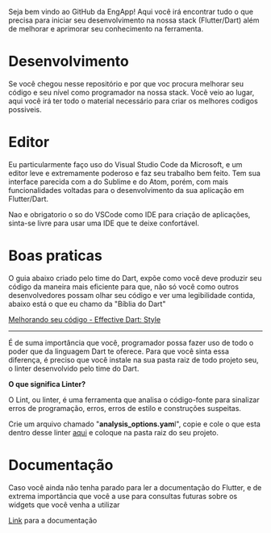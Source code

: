 Seja bem vindo ao GitHub da EngApp! Aqui você irá encontrar tudo o que precisa para iniciar seu desenvolvimento na nossa stack (Flutter/Dart) além de melhorar e aprimorar seu conhecimento na ferramenta.

# **Desenvolvimento**
Se você chegou nesse repositório e por que voc procura melhorar seu código e seu nível como programador na nossa stack. Você veio ao lugar, aqui você irá ter todo o material necessário para criar os melhores codigos possiveis.

# **Editor**
Eu particularmente faço uso do Visual Studio Code da Microsoft, e um editor leve e extremamente poderoso e faz seu trabalho bem feito. Tem sua interface parecida com a do Sublime e do Atom, porém, com mais funcionalidades voltadas para o desenvolvimento da sua aplicação em Flutter/Dart.

Nao e obrigatorio o so do VSCode como IDE para criação de aplicações, sinta-se livre para usar uma IDE que te deixe confortável.

# **Boas praticas**
O guia abaixo criado pelo time do Dart, expõe como você deve produzir seu código da maneira mais eficiente para que, não só você como outros desenvolvedores possam olhar seu código e ver uma legibilidade contida, abaixo está o que eu chamo da "Bíblia do Dart"

[Melhorando seu código - Effective Dart: Style](https://www.dartlang.org/guides/language/effective-dart/style "Melhorando seu código - Effective Dart: Style")

------------

É de suma importância que você, programador possa fazer uso de todo o poder que da linguagem Dart te oferece. Para que você sinta essa diferença, é preciso que você instale na sua pasta raiz de todo projeto seu, o linter desenvolvido pelo time do Dart.

**O que significa Linter?**

O Lint, ou linter, é uma ferramenta que analisa o código-fonte para sinalizar erros de programação, erros, erros de estilo e construções suspeitas.

Crie um arquivo chamado "**analysis_options.yam**l", copie e cole o que esta dentro desse linter [aqui](https://gist.github.com/fmmalta/2e1f499dbfed1d8cc81d267dd43a87b8 "aqui") e coloque na pasta raiz do seu projeto.

# **Documentação**

Caso você ainda não tenha parado para ler a documentação do Flutter, e de extrema importância que você a use para consultas futuras sobre os widgets que você venha a utilizar

[Link](https://flutter.dev/docs "Link") para a documentação


